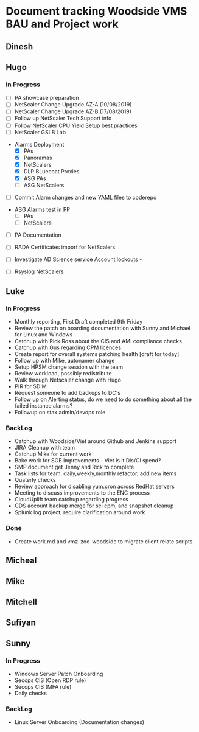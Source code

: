 # Document tracking Woodside VMS BAU and Project work

## Dinesh

## Hugo
### In Progress
- [ ]  PA showcase preparation
- [ ]  NetScaler Change Upgrade AZ-A (10/08/2019)
- [ ]  NetScaler Change Upgrade AZ-B (17/08/2019)
- [ ]  Follow up NetScaler Tech Support info
- [ ]  Follow NetScaler CPU Yield Setup best practices
- [ ]  NetScaler GSLB Lab
- Alarms Deployment
  - [x]  PAs
  - [x]  Panoramas
  - [x]  NetScalers
  - [x]  DLP BLuecoat Proxies
  - [x]  ASG PAs
  - [ ]  ASG NetScalers
- [ ] Commit Alarm changes and new YAML files to coderepo
- ASG Alarms test in PP
  - [ ]  PAs
  - [ ]  NetScalers
- [ ]  PA Documentation
- [ ]  RADA Certificates import for NetScalers
- [ ]  Investigate AD Science service Account lockouts - 
- [ ]  Rsyslog NetScalers


## Luke
### In Progress
* Monthly reporting, First Draft completed 9th Friday
* Review the patch on boarding documentation with Sunny and Michael for Linux and Windows
* Catchup with Rick Ross about the CIS and AMI compliance checks
* Catchup with Gus regarding CPM licences
* Create report for overall systems patching health [draft for today]
* Follow up with Mike, autonamer change
* Setup HPSM change session with the team
* Review workload, possibly redistribute
* Walk through Netscaler change with Hugo
* PIR for SDIM
* Request someone to add backups to DC's
* Follow up on Alerting status, do we need to do something about all the failed instance alarms?
* Followup on stax admin/devops role

### BackLog
* Catchup with Woodside/Viet around Github and Jenkins support
* JIRA Cleanup with team
* Catchup Mike for current work
* Bake work for SOE improvements - Viet is it Dis/CI spend?
* SMP document get Jenny and Rick to complete
* Task lists for team, daily,weekly,monthly refactor, add new items
* Quaterly checks 
* Review approach for disabling yum.cron across RedHat servers
* Meeting to discuss improvements to the ENC process
* CloudUplift team catchup regarding progress
* CDS account backup merge for sci cpm, and snapshot cleanup
* Splunk log project, require clarification around work

### Done
* Create work.md and vmz-zoo-woodside to migrate client relate scripts

## Micheal

## Mike

## Mitchell

## Sufiyan

## Sunny
### In Progress
* Windows Server Patch Onboarding
* Secops CIS (Open RDP rule)
* Secops CIS (MFA rule)
* Daily checks

### BackLog
* Linux Server Onboarding (Documentation changes) 

